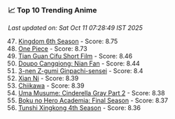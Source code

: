 ### 📈 Top 10 Trending Anime

*Last updated on: Sat Oct 11 07:28:49 IST 2025*

47. [Kingdom 6th Season](https://myanimelist.net/anime/61517) - Score: 8.75
54. [One Piece](https://myanimelist.net/anime/21) - Score: 8.73
173. [Tian Guan Cifu Short Film](https://myanimelist.net/anime/60988) - Score: 8.46
185. [Doupo Cangqiong: Nian Fan](https://myanimelist.net/anime/51039) - Score: 8.44
213. [3-nen Z-gumi Ginpachi-sensei](https://myanimelist.net/anime/54757) - Score: 8.4
221. [Xian Ni](https://myanimelist.net/anime/55809) - Score: 8.39
218. [Chiikawa](https://myanimelist.net/anime/50250) - Score: 8.39
222. [Uma Musume: Cinderella Gray Part 2](https://myanimelist.net/anime/61930) - Score: 8.38
238. [Boku no Hero Academia: Final Season](https://myanimelist.net/anime/60098) - Score: 8.37
252. [Tunshi Xingkong 4th Season](https://myanimelist.net/anime/56524) - Score: 8.36
